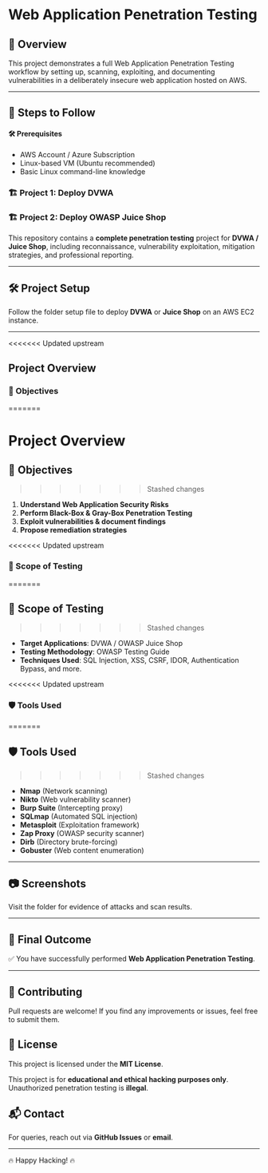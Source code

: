 # Web Application Penetration Testing

## 📌 Overview
This project demonstrates a full Web Application Penetration Testing workflow by setting up, scanning, exploiting, and documenting vulnerabilities in a deliberately insecure web application hosted on AWS.

---

## 🚀 Steps to Follow

#### 🛠 Prerequisites
- AWS Account / Azure Subscription
- Linux-based VM (Ubuntu recommended)
- Basic Linux command-line knowledge

### 🏗 Project 1: Deploy DVWA 
### 🏗 Project 2: Deploy OWASP Juice Shop

This repository contains a **complete penetration testing** project for **DVWA / Juice Shop**, including reconnaissance, vulnerability exploitation, mitigation strategies, and professional reporting.

---

## 🛠️ Project Setup  
Follow the folder setup file to deploy **DVWA** or **Juice Shop** on an AWS EC2 instance.

---

<<<<<<< Updated upstream
## Project Overview

### 🎯 Objectives
=======
# Project Overview

## 🎯 Objectives
>>>>>>> Stashed changes
1. **Understand Web Application Security Risks**
2. **Perform Black-Box & Gray-Box Penetration Testing**
3. **Exploit vulnerabilities & document findings**
4. **Propose remediation strategies**

<<<<<<< Updated upstream
### 📌 Scope of Testing
=======
## 📌 Scope of Testing
>>>>>>> Stashed changes
- **Target Applications**: DVWA / OWASP Juice Shop
- **Testing Methodology**: OWASP Testing Guide
- **Techniques Used**: SQL Injection, XSS, CSRF, IDOR, Authentication Bypass, and more.

<<<<<<< Updated upstream
### 🛡️ Tools Used
=======
## 🛡️ Tools Used
>>>>>>> Stashed changes
- **Nmap** (Network scanning)
- **Nikto** (Web vulnerability scanner)
- **Burp Suite** (Intercepting proxy)
- **SQLmap** (Automated SQL injection)
- **Metasploit** (Exploitation framework)
- **Zap Proxy** (OWASP security scanner)
- **Dirb** (Directory brute-forcing)
- **Gobuster** (Web content enumeration)

---

## 📷 Screenshots  
Visit the folder for evidence of attacks and scan results.

---

## 🎯 Final Outcome
✅ You have successfully performed **Web Application Penetration Testing**.

---

## 🤝 Contributing
Pull requests are welcome! If you find any improvements or issues, feel free to submit them.

## 📜 License
This project is licensed under the **MIT License**. 

This project is for **educational and ethical hacking purposes only**. Unauthorized penetration testing is **illegal**.

## 📬 Contact
For queries, reach out via **GitHub Issues** or **email**.

---

🔥 Happy Hacking! 🔥

